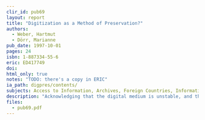 ```yaml
---
clir_id: pub69
layout: report
title: "Digitization as a Method of Preservation?"
authors: 
  - Weber, Hartmut
  - Dörr, Marianne
pub_date: 1997-10-01
pages: 24
isbn: 1-887334-55-6
eric: ED417749
doi:
html_only: true
notes: "TODO: there's a copy in ERIC"
ia_path: digpres/contents/
subjects: Access to Information, Archives, Foreign Countries, Information Management, Information Storage, Information Technology, Microfilm, Microreproduction, Nonprint Media, Preservation, Reference Materials
description: "Acknowledging that the digital medium is unstable, and therefore risky as a preservation medium, the report investigates how digitizing and microfilming can be combined to achieve both optimal access and maximum preservation."
files:
  - pub69.pdf
---
```

